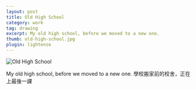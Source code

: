 ```yaml
---
layout: post
title: Old High School
category: work
tag: drawing
excerpt: My old high school, before we moved to a new one.
thumb: old-high-school.jpg
plugin: lightense
---
```



<p><img src="{{ site.file }}/work/old_high_school.jpg" alt="Old High School"></p>

<p lang="zh">My old high school, before we moved to a new one. 學校搬家前的校舍，正在上最後一課</p>
